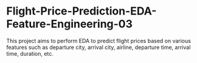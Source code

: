 # Flight-Price-Prediction-EDA-Feature-Engineering-03
This project aims to perform EDA to predict flight prices based on various features such as departure city, arrival city, airline, departure time, arrival time, duration, etc. 
